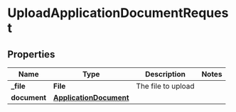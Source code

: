 

# UploadApplicationDocumentRequest


## Properties

| Name | Type | Description | Notes |
|------------ | ------------- | ------------- | -------------|
|**_file** | **File** | The file to upload |  |
|**document** | [**ApplicationDocument**](ApplicationDocument.md) |  |  |



